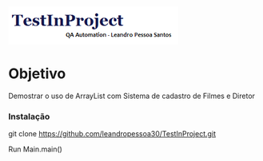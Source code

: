 ![TestInProject](src/main/resources/image/banner.png) 

# Objetivo

Demostrar o uso de ArrayList com Sistema de cadastro de Filmes e Diretor


### Instalação

git clone https://github.com/leandropessoa30/TestInProject.git

Run Main.main()


